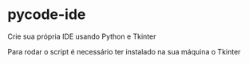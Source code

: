 # pycode-ide
Crie sua própria IDE usando Python e Tkinter

Para rodar o script é necessário ter instalado na sua máquina o Tkinter
